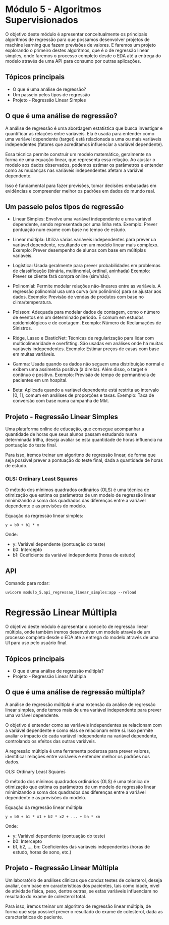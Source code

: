 # Módulo 5 - Algoritmos Supervisionados

O objetivo deste módulo é apresentar conceitualmente os principais algoritmos de regressão para que possamos desenvolver projetos de machine learning que fazem previsões de valores. E faremos um projeto explorando o primeiro destes algoritmos, que é o de regressão linear simples, onde faremos o processo completo desde o EDA até a entrega do modelo através de uma API para consumo por outras aplicações.

## Tópicos principais

- O que é uma análise de regressão?
- Um passeio pelos tipos de regressão
- Projeto - Regressão Linear Simples

## O que é uma análise de regressão?

A análise de regressão é uma abordagem estatística que busca investigar e quantificar as relações entre variáveis. Ela é usada para entender como uma variável dependente (target) está relacionada a uma ou mais variáveis independentes (fatores que acreditamos influenciar a variável dependente).

Essa técnica permite construir um modelo matemático, geralmente na forma de uma equação linear, que representa essa relação. Ao ajustar o modelo aos dados observados, podemos estimar os parâmetros e entender como as mudanças nas variáveis independentes afetam a variável dependente.

Isso é fundamental para fazer previsões, tomar decisões embasadas em evidências e compreender melhor os padrões em dados do mundo real.

## Um passeio pelos tipos de regressão

- Linear Simples: Envolve uma variável independente e uma variável dependente, sendo representada por uma linha reta. Exemplo: Prever pontuação num exame com base no tempo de estudo.

- Linear múltipla: Utiliza várias variáveis independentes para prever ua variável dependente, resultando em um modelo linear mais complexo. Exemplo: Prever desempenho de alunos com base em múltiplas variáveis.

- Logística: Usada geralmente para prever probabilidades em problemas de classificação (binária, multinomial, ordinal, aninhada) Exemplo: Prever se cliente fará compra online (sim/não).

- Polinomial: Permite modelar relações não-lineares entre as variáveis. A regressão polinomial usa uma curva (um polinômio) para se ajustar aos dados. Exemplo: Previsão de vendas de produtos com base no clima/temperatura.

- Poisson: Adequada para modelar dados de contagem, como o número de eventos em um determinado período. É comum em estudos epidemiológicos e de contagem. Exemplo: Número de Reclamações de Sinistros.

- Ridge, Lasso e ElasticNet: Técnicas de regularização para lidar com multicolinearidade e overfitting. São usadas em análises onde há muitas variáveis independentes. Exemplo: Estimar preços de casas com base em muitas variáveis.

- Gamma: Usada quando os dados não seguem uma distribuição normal e exibem uma assimetria positiva (à direita). Além disso, o target é contínuo e positivo. Exemplo: Previsão de tempo de permanência de pacientes em um hospital.

- Beta: Aplicada quando a variável dependente está restrita ao intervalo [0, 1], comum em análises de proporções e taxas. Exemplo: Taxa de conversão com base numa campanha de Mkt.

## Projeto - Regressão Linear Simples

Uma plataforma online de educação, que consegue acompanhar a quantidade de horas que seus alunos passam estudando numa determinada trilha, deseja avaliar se esta quantidade de horas influencia na pontuação do teste final.

Para isso, iremos treinar um algoritmo de regressão linear, de forma que seja possível prever a pontuação do teste final, dada a quantidade de horas de estudo.

### OLS: Ordinary Least Squares

O método dos mínimos quadrados ordinários (OLS) é uma técnica de otimização que estima os parâmetros de um modelo de regressão linear minimizando a soma dos quadrados das diferenças entre a variável dependente e as previsões do modelo.

Equação da regressão linear simples:

```
y = b0 + b1 * x
```

Onde:
- y: Variável dependente (pontuação do teste)
- b0: Intercepto
- b1: Coeficiente da variável independente (horas de estudo)

## API

Comando para rodar:

```
uvicorn modulo_5.api_regressao_linear_simples:app --reload
```

# Regressão Linear Múltipla

O objetivo deste módulo é apresentar o conceito de regressão linear múltipla, onde também iremos desenvolver um modelo através de um processo completo desde o EDA até a entrega do modelo através de uma UI para uso pelo usuário final.

## Tópicos principais

- O que é uma análise de regressão múltipla?
- Projeto - Regressão Linear Múltipla

## O que é uma análise de regressão múltipla?

A análise de regressão múltipla é uma extensão da análise de regressão linear simples, onde temos mais de uma variável independente para prever uma variável dependente.

O objetivo é entender como as variáveis independentes se relacionam com a variável dependente e como elas se relacionam entre si. Isso permite avaliar o impacto de cada variável independente na variável dependente, controlando os efeitos das outras variáveis.

A regressão múltipla é uma ferramenta poderosa para prever valores, identificar relações entre variáveis e entender melhor os padrões nos dados.

OLS: Ordinary Least Squares

O método dos mínimos quadrados ordinários (OLS) é uma técnica de otimização que estima os parâmetros de um modelo de regressão linear minimizando a soma dos quadrados das diferenças entre a variável dependente e as previsões do modelo.

Equação da regressão linear múltipla:

```	
y = b0 + b1 * x1 + b2 * x2 + ... + bn * xn
```

Onde:
- y: Variável dependente (pontuação do teste)
- b0: Intercepto
- b1, b2, ..., bn: Coeficientes das variáveis independentes (horas de estudo, horas de sono, etc.)

## Projeto - Regressão Linear Múltipla

Um laboratório de análises clínicas que conduz testes de colesterol, deseja avaliar, com base em características dos pacientes, tais como idade, nível de atividade física, peso, dentre outras, se estas variáveis influenciam no resultado do exame de colesterol total.

Para isso, iremos treinar um algoritmo de regressão linear múltipla, de forma que seja possível prever o resultado do exame de colesterol, dada as características do paciente.